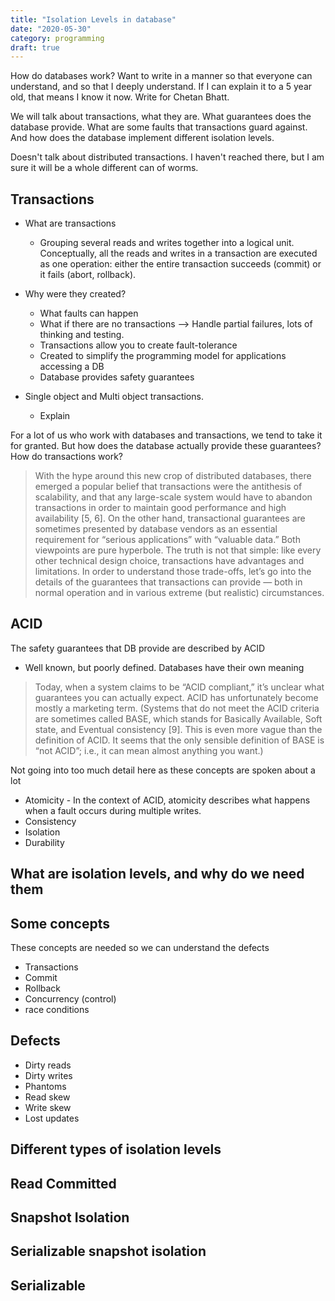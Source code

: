 ```yaml
---
title: "Isolation Levels in database"
date: "2020-05-30"
category: programming
draft: true
---
```


How do databases work? Want to write in a manner so that everyone can understand, and so that I deeply understand. If I can explain it to a 5 year old, that means I know it now. Write for Chetan Bhatt.

We will talk about transactions, what they are. What guarantees does the database provide. What are some faults that transactions guard against. And how does the database implement different isolation levels.

Doesn't talk about distributed transactions. I haven't reached there, but I am sure it will be a whole different can of worms.

## Transactions

- What are transactions
  - Grouping several reads and writes together into a logical unit. Conceptually, all the reads and writes in a transaction are executed as one operation: either the entire transaction succeeds (commit) or it fails (abort, rollback).

- Why were they created?
  - What faults can happen
  - What if there are no transactions --> Handle partial failures, lots of thinking and testing.
  - Transactions allow you to create fault-tolerance
  - Created to simplify the programming model for applications accessing a DB
  - Database provides safety guarantees

- Single object and Multi object transactions.
  - Explain

For a lot of us who work with databases and transactions, we tend to take it for granted. But how does the database actually provide these guarantees? How do transactions work?

> With the hype around this new crop of distributed databases, there emerged a popular belief that transactions were the antithesis of scalability, and that any large-scale system would have to abandon transactions in order to maintain good performance and high availability [5, 6]. On the other hand, transactional guarantees are sometimes presented by database vendors as an essential requirement for “serious applications” with “valuable data.” Both viewpoints are pure hyperbole. The truth is not that simple: like every other technical design choice, transactions have advantages and limitations. In order to understand those trade-offs, let’s go into the details of the guarantees that transactions can provide — both in normal operation and in various extreme (but realistic) circumstances.


## ACID

The safety guarantees that DB provide are described by ACID

- Well known, but poorly defined. Databases have their own meaning

> Today, when a system claims to be “ACID compliant,” it’s unclear what guarantees you can actually expect. ACID has unfortunately become mostly a marketing term. (Systems that do not meet the ACID criteria are sometimes called BASE, which stands for Basically Available, Soft state, and Eventual consistency [9]. This is even more vague than the definition of ACID. It seems that the only sensible definition of BASE is “not ACID”; i.e., it can mean almost anything you want.)

Not going into too much detail here as these concepts are spoken about a lot

- Atomicity - In the context of ACID, atomicity describes what happens when a fault occurs during multiple writes.
- Consistency
- Isolation
- Durability



## What are isolation levels, and why do we need them


## Some concepts

These concepts are needed so we can understand the defects
- Transactions
- Commit
- Rollback
- Concurrency (control)
- race conditions

## Defects
- Dirty reads
- Dirty writes
- Phantoms
- Read skew
- Write skew
- Lost updates


## Different types of isolation levels

## Read Committed

## Snapshot Isolation

## Serializable snapshot isolation

## Serializable
